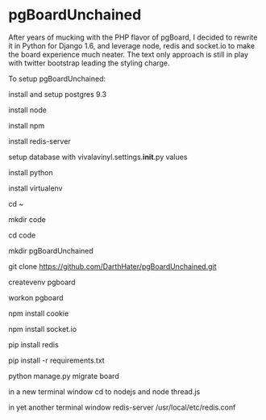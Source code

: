 pgBoardUnchained
================

After years of mucking with the PHP flavor of pgBoard, I decided to rewrite it in Python for Django 1.6, and leverage node, redis and socket.io to make the board experience much neater. The text only approach is still in play with twitter bootstrap leading the styling charge. 

To setup pgBoardUnchained:

install and setup postgres 9.3

install node

install npm

install redis-server

setup database with vivalavinyl.settings.__init__.py values

install python

install virtualenv

cd ~

mkdir code

cd code

mkdir pgBoardUnchained

git clone https://github.com/DarthHater/pgBoardUnchained.git

createvenv pgboard

workon pgboard

npm install cookie

npm install socket.io

pip install redis

pip install -r requirements.txt

python manage.py migrate board

in a new terminal window cd to nodejs and node thread.js

in yet another terminal window redis-server /usr/local/etc/redis.conf